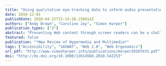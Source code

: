 ```yaml
---
title: "Using qualitative eye-tracking data to inform audio presentation of dynamic Web content"
date: 2010-12-01
publishDate: 2020-04-22T15:14:20.158914Z
authors: ["Andy Brown", "Caroline Jay", "Simon Harper"]
publication_types: ["2"]
abstract: "Presenting Web content through screen readers can be a challenging task, but this is the only means of access for many blind and visually impaired users. The difficulties are more acute when the information forms part of an interactive process, such as the increasingly common ``Web 2.0 applications''. If the process is to be completed correctly and efficiently it is vital that appropriate information is given to the user at an appropriate time. Designing a non-visual interface that achieves these aims is a non-trivial task, for which several approaches are possible. The one taken here is to use eye-tracking to understand how sighted users interact with the content, and to gain insight into how they benefit from the information, then apply this understanding to design a non-visual user interface. This paper describes how this technique was applied to develop audio interfaces for two common types of interaction---auto-suggest lists and pop-up calendars. Although the resulting interfaces were quite different, one largely mirroring the visual representation and the other not, evaluations showed that the approach was effective, with both audio implementations effective and popular with participants."
featured: false
publication: "*New Review of Hypermedia and Multimedia*"
tags: ["Accessibility", "SASWAT", "Web 2.0", "Web Ergonomics"]
url_pdf: "http://www.simonharper.info/publications/Harper2010fkth.pdf"
doi: "http://dx.doi.org/10.1080/13614568.2010.542253"
---
```


